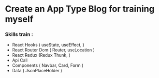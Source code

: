 # Create an App Type Blog for training myself

### Skills train :

- React Hooks ( useState, useEffect, )
- React Router Dom ( Router, useLocation )
- React Redux (Redux Thunk, )
- Api Call
- Components ( Navbar, Card, Form  )
- Data ( JsonPlaceHolder )
